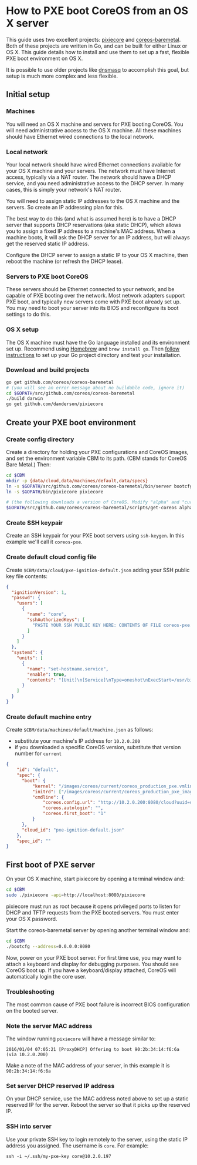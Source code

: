 # How to PXE boot CoreOS from an OS X server

This guide uses two excellent projects: [pixiecore](https://github.com/danderson/pixiecore) and [coreos-baremetal](https://github.com/coreos/coreos-baremetal). Both of these projects are written in Go, and can be built for either Linux or OS X. This guide details how to install and use them to set up a fast, flexible PXE boot environment on OS X.

It is possible to use older projects like [dnsmasq](http://www.thekelleys.org.uk/dnsmasq/doc.html) to accomplish this goal, but setup is much more complex and less flexible.

## Initial setup

### Machines

You will need an OS X machine and servers for PXE booting CoreOS. You will need administrative access to the OS X machine.
All these machines should have Ethernet wired connections to the local network.

### Local network

Your local network should have wired Ethernet connections available for your OS X machine and your servers.
The network must have Internet access, typically via a NAT router.
The network should have a DHCP service, and you need administrative access to the DHCP server.
In many cases, this is simply your network's NAT router.

You will need to assign static IP addresses to the OS X machine and the servers. So create an IP addressing plan for this.

The best way to do this (and what is assumed here) is to have a DHCP server that supports DHCP reservations (aka static DHCP), which allows you to assign a fixed IP address to a machine's MAC address.
When a machine boots, it will ask the DHCP server for an IP address, but will always get the reserved static IP address.

Configure the DHCP server to assign a static IP to your OS X machine, then reboot the machine (or refresh the DHCP lease).

### Servers to PXE boot CoreOS

These servers should be Ethernet connected to your network, and be capable of PXE booting over the network.
Most network adapters support PXE boot, and typically new servers come with PXE boot already set up.
You may need to boot your server into its BIOS and reconfigure its boot settings to do this.

### OS X setup

The OS X machine must have the Go language installed and its environment set up.
Recommend using [Homebrew](http://brew.sh) and `brew install go`. Then [follow instructions](https://golang.org/doc/install#testing) to set up your Go project directory and test your installation.

### Download and build projects

```bash
go get github.com/coreos/coreos-baremetal
# (you will see an error message about no buildable code, ignore it)
cd $GOPATH/src/github.com/coreos/coreos-baremetal
./build darwin
go get github.com/danderson/pixiecore
```

## Create your PXE boot environment

### Create config directory

Create a directory for holding your PXE configurations and CoreOS images, and set the environment variable CBM to its path. (CBM stands for CoreOS Bare Metal.) Then:

```bash
cd $CBM
mkdir -p {data/cloud,data/machines/default,data/specs}
ln -s $GOPATH/src/github.com/coreos/coreos-baremetal/bin/server bootcfg
ln -s $GOPATH/bin/pixiecore pixiecore
```

```bash
# (the following downloads a version of CoreOS. Modify "alpha" and "current" to the channel and release that you wish to use.)
$GOPATH/src/github.com/coreos/coreos-baremetal/scripts/get-coreos alpha current
```

### Create SSH keypair

Create an SSH keypair for your PXE boot servers using `ssh-keygen`. In this example we'll call it `coreos-pxe`.

### Create default cloud config file

Create `$CBM/data/cloud/pxe-ignition-default.json` adding your SSH public key file contents:

```json
{
  "ignitionVersion": 1,
  "passwd": {
    "users": [
      {
        "name": "core",
        "sshAuthorizedKeys": [
          "PASTE YOUR SSH PUBLIC KEY HERE: CONTENTS OF FILE coreos-pxe.pub"
        ]
      }
    ]
  },
  "systemd": {
    "units": [
      {
        "name": "set-hostname.service",
        "enable": true,
        "contents": "[Unit]\n[Service]\nType=oneshot\nExecStart=/usr/bin/hostnamectl set-hostname default-host\n[Install]\nWantedBy=multi-user.target"
      }
    ]
  }
}
```
### Create default machine entry

Create `$CBM/data/machines/default/machine.json` as follows:

* substitute your machine's IP address for `10.2.0.200`
* if you downloaded a specific CoreOS version, substitute that version number for `current`

```json
{
    "id": "default",
    "spec": {
      "boot": {
          "kernel": "/images/coreos/current/coreos_production_pxe.vmlinuz",
          "initrd": ["/images/coreos/current/coreos_production_pxe_image.cpio.gz"],
          "cmdline": {
              "coreos.config.url": "http://10.2.0.200:8080/cloud?uuid=default",
              "coreos.autologin": "",
              "coreos.first_boot": "1"
          }
      },
      "cloud_id": "pxe-ignition-default.json"
    },
    "spec_id": ""
}
```

## First boot of PXE server

On your OS X machine, start pixiecore by opening a terminal window and:

```bash
cd $CBM
sudo ./pixiecore -api=http://localhost:8080/pixiecore
```

pixiecore must run as root because it opens privileged ports to listen for DHCP and TFTP requests from the PXE booted servers.
You must enter your OS X password.

Start the coreos-baremetal server by opening another terminal window and:

```bash
cd $CBM
./bootcfg --address=0.0.0.0:8080
```

Now, power on your PXE boot server. For first time use, you may want to attach a keyboard and display for debugging purposes.
You should see CoreOS boot up. If you have a keyboard/display attached, CoreOS will automatically login the core user.

### Troubleshooting

The most common cause of PXE boot failure is incorrect BIOS configuration on the booted server.

### Note the server MAC address

The window running `pixiecore` will have a message similar to:

`2016/01/04 07:05:21 [ProxyDHCP] Offering to boot 90:2b:34:14:f6:6a (via 10.2.0.200)`

Make a note of the MAC address of your server, in this example it is `90:2b:34:14:f6:6a`

### Set server DHCP reserved IP address

On your DHCP service, use the MAC address noted above to set up a static reserved IP for the server.
Reboot the server so that it picks up the reserved IP.

### SSH into server

Use your private SSH key to login remotely to the server, using the static IP address you assigned.
The username is `core`. For example:

`ssh -i ~/.ssh/my-pxe-key core@10.2.0.197`

